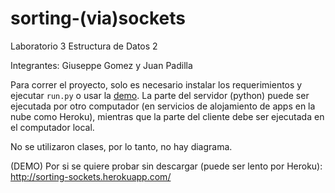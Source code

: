 # sorting-(via)sockets
Laboratorio 3 Estructura de Datos 2

Integrantes: Giuseppe Gomez y Juan Padilla

Para correr el proyecto, solo es necesario instalar los requerimientos y ejecutar `run.py` o usar la [demo](https://sorting-sockets.herokuapp.com/). La parte del servidor (python) puede ser ejecutada por otro computador (en servicios de alojamiento de apps en la nube como Heroku), mientras que la parte del cliente debe ser ejecutada en el computador local.

No se utilizaron clases, por lo tanto, no hay diagrama.

(DEMO) Por si se quiere probar sin descargar (puede ser lento por Heroku): http://sorting-sockets.herokuapp.com/

